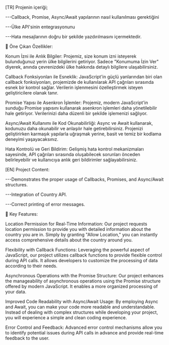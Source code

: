 [TR] Projenin içeriği; 

---Callback, Promise, Async/Await yapılarının nasıl kullanılması gerektiğini

---Ülke API'sinin entegrasyonunu

---Hata mesajlarının doğru bir şekilde yazdırılmasını 
içermektedir.




🚀 Öne Çıkan Özellikler:

Konum İzni ile Anlık Bilgiler: Projemiz, size konum izni isteyerek bulunduğunuz yerin ülke bilgilerini getiriyor. Sadece "Konumuma İzin Ver" diyerek, anında çevrenizdeki ülke hakkında detaylı bilgilere ulaşabilirsiniz.

Callback Fonksiyonları ile Esneklik: JavaScript'in güçlü yanlarından biri olan callback fonksiyonları, projemizde de kullanılarak API çağrıları sırasında esnek bir kontrol sağlar. Verilerin işlenmesini özelleştirmek isteyen geliştiricilere olanak tanır.

Promise Yapısı ile Asenkron İşlemler: Projemiz, modern JavaScript'in sunduğu Promise yapısını kullanarak asenkron işlemleri daha yönetilebilir hale getiriyor. Verilerinizi daha düzenli bir şekilde işlemenizi sağlıyor.

Async/Await Kullanımı ile Kod Okunabilirliği: Async ve Await kullanarak, kodunuzu daha okunabilir ve anlaşılır hale getirebilirsiniz. Projenizi geliştirirken karmaşık yapılarla uğraşmak yerine, basit ve temiz bir kodlama deneyimi yaşayacaksınız.

Hata Kontrolü ve Geri Bildirim: Gelişmiş hata kontrol mekanizmaları sayesinde, API çağrıları sırasında oluşabilecek sorunları önceden belirleyebilir ve kullanıcıya anlık geri bildirimler sağlayabilirsiniz.




[EN]  Project Content:

---Demonstrates the proper usage of Callbacks, Promises, and Async/Await structures.

---Integration of Country API.

---Correct printing of error messages.

🚀 Key Features:

Location Permission for Real-Time Information: Our project requests location permission to provide you with detailed information about the country you are in. Simply by granting "Allow Location," you can instantly access comprehensive details about the country around you.

Flexibility with Callback Functions: Leveraging the powerful aspect of JavaScript, our project utilizes callback functions to provide flexible control during API calls. It allows developers to customize the processing of data according to their needs.

Asynchronous Operations with the Promise Structure: Our project enhances the manageability of asynchronous operations using the Promise structure offered by modern JavaScript. It enables a more organized processing of your data.

Improved Code Readability with Async/Await Usage: By employing Async and Await, you can make your code more readable and understandable. Instead of dealing with complex structures while developing your project, you will experience a simple and clean coding experience.

Error Control and Feedback: Advanced error control mechanisms allow you to identify potential issues during API calls in advance and provide real-time feedback to the user.
